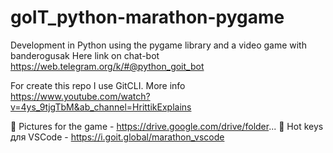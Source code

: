 # goIT_python-marathon-pygame
Development in Python using the pygame library and a video game with banderogusak
Here link on chat-bot https://web.telegram.org/k/#@python_goit_bot

For create this repo I use GitCLI. 
More info https://www.youtube.com/watch?v=4ys_9tjgTbM&ab_channel=HrittikExplains


📌 Pictures for the game - https://drive.google.com/drive/folder... 
📌 Hot keys для VSCode - https://i.goit.global/marathon_vscode